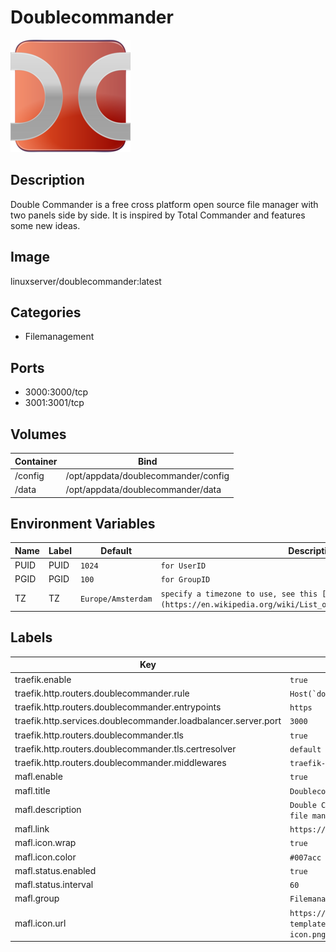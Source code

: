 # Doublecommander

![Logo](images/Doublecommander.png)

## Description
Double Commander is a free cross platform open source file manager with two panels side by side. It is inspired by Total Commander and features some new ideas.

## Image
linuxserver/doublecommander:latest

## Categories
- Filemanagement

## Ports
- 3000:3000/tcp
- 3001:3001/tcp

## Volumes
| Container | Bind |
|-----------|------|
| /config | /opt/appdata/doublecommander/config |
| /data | /opt/appdata/doublecommander/data |

## Environment Variables
| Name | Label | Default | Description |
|------|-------|---------|-------------|
| PUID | PUID | ```1024``` | ```for UserID``` |
| PGID | PGID | ```100``` | ```for GroupID``` |
| TZ | TZ | ```Europe/Amsterdam``` | ```specify a timezone to use, see this [list](https://en.wikipedia.org/wiki/List_of_tz_database_time_zones#List).``` |

## Labels
| Key | Value |
|-----|-------|
| traefik.enable | ```true``` |
| traefik.http.routers.doublecommander.rule | ```Host(`doublecommander.{$TRAEFIK_INGRESS_DOMAIN}`)``` |
| traefik.http.routers.doublecommander.entrypoints | ```https``` |
| traefik.http.services.doublecommander.loadbalancer.server.port | ```3000``` |
| traefik.http.routers.doublecommander.tls | ```true``` |
| traefik.http.routers.doublecommander.tls.certresolver | ```default``` |
| traefik.http.routers.doublecommander.middlewares | ```traefik-forward-auth``` |
| mafl.enable | ```true``` |
| mafl.title | ```Doublecommander``` |
| mafl.description | ```Double Commander is a free cross platform open source file manager with two panels side by side.``` |
| mafl.link | ```https://doublecommander.{$TRAEFIK_INGRESS_DOMAIN}``` |
| mafl.icon.wrap | ```true``` |
| mafl.icon.color | ```#007acc``` |
| mafl.status.enabled | ```true``` |
| mafl.status.interval | ```60``` |
| mafl.group | ```Filemanagement``` |
| mafl.icon.url | ```https://raw.githubusercontent.com/linuxserver/docker-templates/master/linuxserver.io/img/doublecommander-icon.png``` |

